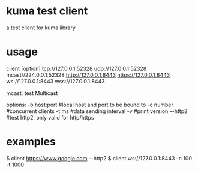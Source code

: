 # kuma test client
a test client for kuma library

# usage
  client [option] tcp://127.0.0.1:52328
                  udp://127.0.0.1:52328
                  mcast//224.0.0.1:52328
                  http://127.0.0.1:8443
                  https://127.0.0.1:8443
                  ws://127.0.0.1:8443
                  wss://127.0.0.1:8443

  mcast: test Multicast

  options:
    -b host:port    #local host and port to be bound to
    -c number       #concurrent clients
    -t ms           #data sending interval
    -v              #print version
    --http2         #test http2, only valid for http/https

# examples
  $ client https://www.google.com --http2
  $ client ws://127.0.0.1:8443 -c 100 -t 1000
